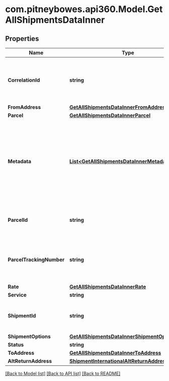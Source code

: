 # com.pitneybowes.api360.Model.GetAllShipmentsDataInner

## Properties

Name | Type | Description | Notes
------------ | ------------- | ------------- | -------------
**CorrelationId** | **string** | Key assigned by the shipping system to the transaction. | [optional] 
**FromAddress** | [**GetAllShipmentsDataInnerFromAddress**](GetAllShipmentsDataInnerFromAddress.md) |  | [optional] 
**Parcel** | [**GetAllShipmentsDataInnerParcel**](GetAllShipmentsDataInnerParcel.md) |  | [optional] 
**Metadata** | [**List&lt;GetAllShipmentsDataInnerMetadataInner&gt;**](GetAllShipmentsDataInnerMetadataInner.md) | Additional metadata that needs to be stored for this shipment can be added here. For now, &#39;Cost Account Name&#39; is supported. | [optional] 
**ParcelId** | **string** | A unique identifier associated with the Parcel. | [optional] 
**ParcelTrackingNumber** | **string** | The Tracking number given to the Parcel for tracking purpose. | [optional] 
**Rate** | [**GetAllShipmentsDataInnerRate**](GetAllShipmentsDataInnerRate.md) |  | [optional] 
**Service** | **string** |  | [optional] 
**ShipmentId** | **string** | A unique identifier associated with the Shipment. | [optional] 
**ShipmentOptions** | [**GetAllShipmentsDataInnerShipmentOptions**](GetAllShipmentsDataInnerShipmentOptions.md) |  | [optional] 
**Status** | **string** |  | [optional] 
**ToAddress** | [**GetAllShipmentsDataInnerToAddress**](GetAllShipmentsDataInnerToAddress.md) |  | [optional] 
**AltReturnAddress** | [**ShipmentInternationalAltReturnAddress**](ShipmentInternationalAltReturnAddress.md) |  | [optional] 

[[Back to Model list]](../../README.md#documentation-for-models) [[Back to API list]](../../README.md#documentation-for-api-endpoints) [[Back to README]](../../README.md)

